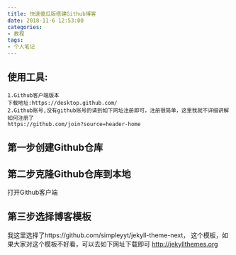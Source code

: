 ```yaml
---
title: 快速傻瓜版搭建Github博客
date: 2018-11-6 12:53:00
categories:
- 教程
tags:
- 个人笔记
---
```

## 使用工具: ##
    1.Github客户端版本
	下载地址:https://desktop.github.com/
	2.Github账号,没有github账号的请到如下网址注册即可，注册很简单，这里我就不详细讲解如何注册了
	https://github.com/join?source=header-home

## 第一步创建Github仓库 ##


## 第二步克隆Github仓库到本地 ##
打开Github客户端


## 第三步选择博客模板 ##
我这里选择了https://github.com/simpleyyt/jekyll-theme-next，
这个模板，如果大家对这个模板不好看，可以去如下网址下载即可
    http://jekyllthemes.org

